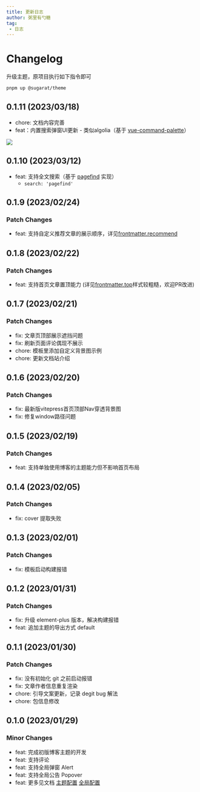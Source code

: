 ```yaml
---
title: 更新日志
author: 粥里有勺糖
tag:
 - 日志
---
```


# Changelog

升级主题，原项目执行如下指令即可
```sh
pnpm up @sugarat/theme
```

## 0.1.11 (2023/03/18)
- chore: 文档内容完善
- feat：内置搜索弹窗UI更新 - 类似algolia（基于 [vue-command-palette](https://github.com/xiaoluoboding/vue-command-palette/blob/main/src/assets/scss/algolia.scss)）

![](https://img.cdn.sugarat.top/mdImg/MTY3OTEyNDM0ODQ4OA==679124348488)

## 0.1.10 (2023/03/12)
- feat: 支持全文搜索（基于 [pagefind](https://pagefind.app/) 实现）
  - `search: 'pagefind'`

## 0.1.9 (2023/02/24)
### Patch Changes
- feat: 支持自定义推荐文章的展示顺序，详见[frontmatter.recommend](./config/frontmatter.md#recommend)


## 0.1.8 (2023/02/22)
### Patch Changes

- feat: 支持首页文章置顶能力 (详见[frontmatter.top](./config/frontmatter.md#top)样式较粗糙，欢迎PR改进)

## 0.1.7 (2023/02/21)

### Patch Changes

- fix: 文章页顶部展示遮挡问题
- fix: 刷新页面评论偶现不展示
- chore: 模板里添加自定义背景图示例
- chore: 更新文档站介绍

## 0.1.6 (2023/02/20)

### Patch Changes

- fix: 最新版vitepress首页顶部Nav穿透背景图
- fix: 修复window路径问题

## 0.1.5 (2023/02/19)

### Patch Changes

- feat: 支持单独使用博客的主题能力但不影响首页布局

## 0.1.4 (2023/02/05)

### Patch Changes

- fix: cover 提取失败

## 0.1.3 (2023/02/01)

### Patch Changes

- fix: 模板启动构建报错

## 0.1.2 (2023/01/31)

### Patch Changes

- fix: 升级 element-plus 版本，解决构建报错
- feat: 追加主题的导出方式 default

## 0.1.1 (2023/01/30)

### Patch Changes

- fix: 没有初始化 git 之前启动报错
- fix: 文章作者信息重复渲染
- chore: 引导文案更新，记录 degit bug 解法
- chore: 包信息修改

## 0.1.0 (2023/01/29)

### Minor Changes

- feat: 完成初版博客主题的开发
- feat: 支持评论
- feat: 支持全局弹窗 Alert
- feat: 支持全局公告 Popover
- feat: 更多见文档 [主题配置](https://theme.sugarat.top/config/frontmatter.html) [全局配置](https://theme.sugarat.top/config/frontmatter.html)